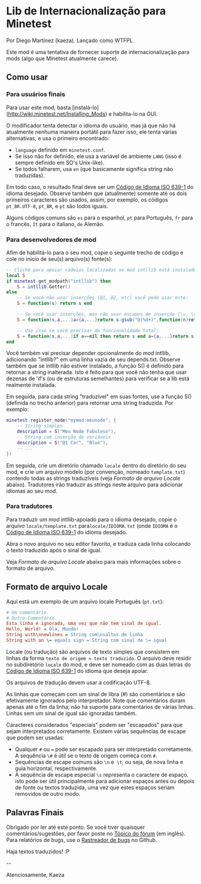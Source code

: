 
# Lib de Internacionalização para Minetest

Por Diego Martínez (kaeza).
Lançado como WTFPL.

Este mod é uma tentativa de fornecer suporte de internacionalização para mods
(algo que Minetest atualmente carece).

## Como usar

### Para usuários finais

Para usar este mod, basta [instalá-lo] (http://wiki.minetest.net/Installing_Mods) 
e habilita-lo na GUI.

O modificador tenta detectar o idioma do usuário, mas já que não há atualmente 
nenhuma maneira portátil para fazer isso, ele tenta várias alternativas, e usa 
o primeiro encontrado:

  * `language` definido em `minetest.conf`.
  * Se isso não for definido, ele usa a variável de ambiente `LANG` (isso 
    é sempre definido em SO's Unix-like).
  * Se todos falharem, usa `en` (que basicamente significa string não traduzidas).

Em todo caso, o resultado final deve ser um 
[Código de Idioma ISO 639-1](https://en.wikipedia.org/wiki/List_of_ISO_639-1_codes) 
do idioma desejado. Observe também que (atualmente) somente até os dois primeiros 
caracteres são usados, assim, por exemplo, os códigos `pt_BR.UTF-8`, `pt_BR`, e `pt` 
são todos iguais.

Alguns códigos comuns são `es` para o espanhol, `pt` para Português, `fr` para o 
francês, `It` para o italiano, `de` Alemão.

### Para desenvolvedores de mod

Afim de habilitá-lo para o seu mod, copie o seguinte trecho de código e cole no 
início de seu(s) arquivo(s) fonte(s):

```lua
-- Clichê para apoiar cadeias localizadas se mod intllib está instalado.
local S
if minetest.get_modpath("intllib") then
	S = intllib.Getter()
else
	-- Se você não usar inserções (@1, @2, etc) você pode usar este:
	S = function(s) return s end

	-- Se você usar inserções, mas não usar escapes de inserção (\=, \n, etc) isso vai funcionar:
	S = function(s,a,...)a={a,...}return s:gsub("@(%d+)",function(n)return a[tonumber(n)]end)end

	-- Use isso se você precisar de funcionalidade total:
	S = function(s,a,...)if a==nil then return s end a={a,...}return s:gsub("(@?)@(%(?)(%d+)(%)?)",function(e,o,n,c)if e==""then return a[tonumber(n)]..(o==""and c or"")else return"@"..o..n..c end end) end
end
```

Você também vai precisar depender opcionalmente do mod intllib, adicionando "intllib?"
em uma linha vazia de seu depends.txt. Observe também que se intllib não estiver
instalado, a função S() é definido para retornar a string inalterada. Isto é feito
para que você não tenha que usar dezenas de 'if's (ou de estruturas semelhantes)
para verificar se a lib está realmente instalada.

Em seguida, para cada string "traduzível" em suas fontes, use a função S()
(definida no trecho anterior) para retornar uma string traduzida. Por exemplo:

```lua
minetest.register_node("mymod:meunode", {
	-- String simples
	description = S("Meu Node Fabuloso"),
	-- String com inserção de variáveis
	description = S("@1 Car", "Blue"),
	-- ...
})
```

Em seguida, crie um diretório chamado `locale` dentro do diretório do seu mod, 
e crie um arquivo modelo (por convenção, nomeado `template.txt`) contendo todas 
as strings traduzíveis (veja *Formato de arquivo Locale* abaixo). Tradutores 
irão traduzir as strings neste arquivo para adicionar idiomas ao seu mod.

### Para tradutores

Para traduzir um mod intllib-apoiado para o idioma desejado, copie o
arquivo `locale/template.txt` para`locale/IDIOMA.txt` (onde `IDIOMA` é o
[Código de Idioma ISO 639-1](https://en.wikipedia.org/wiki/List_of_ISO_639-1_codes)
do idioma desejado.

Abra o novo arquivo no seu editor favorito, e traduza cada linha colocando
o texto traduzido após o sinal de igual.

Veja *Formato de arquivo Locale* abaixo para mais informações sobre o formato de arquivo.

## Formato de arquivo Locale

Aqui está um exemplo de um arquivo locale Português (`pt.txt`):

```cfg
# Um comentário.
# Outro Comentário.
Esta linha é ignorada, uma vez que não tem sinal de igual.
Hello, World! = Ola, Mundo!
String with\nnewlines = String com\nsaltos de linha
String with an \= equals sign = String com sinal de \= igual
```

Locale (ou tradução) são arquivos de texto simples que consistem em linhas da
forma `texto de origem = texto traduzido`. O arquivo deve residir no subdiretório 
`locale` do mod, e deve ser nomeado com as duas letras do 
[Código de Idioma ISO 639-1](https://en.wikipedia.org/wiki/List_of_ISO_639-1_codes)
do idioma que deseja apoiar.

Os arquivos de tradução devem usar a codificação UTF-8.

As linhas que começam com um sinal de libra (#) são comentários e são efetivamente 
ignorados pelo interpretador. Note que comentários duram apenas até o fim da linha;
não há suporte para comentários de várias linhas. Linhas sem um sinal de igual são
ignoradas também.

Caracteres considerados "especiais" podem ser "escapados" para que sejam 
interpretados corretamente. Existem várias sequências de escape que podem ser usadas:

  * Qualquer `#` ou `=` pode ser escapado para ser interpretado corretamente. 
    A sequência `\#` é útil se o texto de origem começa com `#`.
  * Sequências de escape comuns são `\n` e` \t`, ou seja, de nova linha e
    guia horizontal, respectivamente.
  * A sequência de escape especial `\s` representa o caractere de espaço. isto
    pode ser útil principalmente para adicionar espaços antes ou depois de fonte ou
    textos traduzida, uma vez que estes espaços seriam removidos de outro modo.

## Palavras Finais

Obrigado por ler até este ponto.
Se você tiver quaisquer comentários/sugestões, por favor poste no
[Tópico do fórum](https://forum.minetest.net/viewtopic.php?id=4929) (em inglês). Para
relatórios de bugs, use o [Rastreador de bugs](https://github.com/minetest-mods/intllib/issues/new)
no Github.

Haja textos traduzidos! :P

\--

Atenciosamente,
Kaeza
